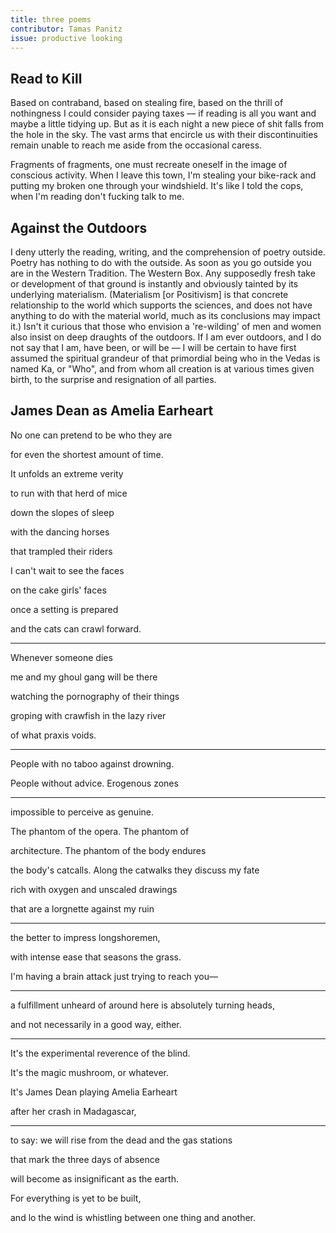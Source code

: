 ```yaml
---
title: three poems
contributor: Tamas Panitz
issue: productive looking
---
```


## Read to Kill

<div class="prose">

<p>Based on contraband, based on stealing fire, based on the thrill
of nothingness I could consider paying taxes –– if reading is all
you want and maybe a little tidying up. But as it is each night a
new piece of shit falls from the hole in the sky. The vast arms
that encircle us with their discontinuities remain unable to
reach me aside from the occasional caress.</p>

<p>Fragments of fragments, one must recreate oneself in the image of
conscious activity. When I leave this town, I'm stealing your
bike-rack and putting my broken one through your windshield. It's
like I told the cops, when I'm reading don't fucking talk to
me.</p>

</div>

## Against the Outdoors

<div class="prose">

<p>I deny utterly the reading, writing, and the comprehension of
poetry outside. Poetry has nothing to do with the outside. As
soon as you go outside you are in the Western Tradition. The
Western Box. Any supposedly fresh take or development of that
ground is instantly and obviously tainted by its underlying
materialism. (Materialism [or Positivism] is that concrete
relationship to the world which supports the sciences, and does
not have anything to do with the material world, much as its
conclusions may impact it.) Isn't it curious that those who
envision a 're-wilding' of men and women also insist on deep
draughts of the outdoors. If I am ever outdoors, and I do not say
that I am, have been, or will be –– I will be certain to have
first assumed the spiritual grandeur of that primordial being who
in the Vedas is named Ka, or "Who", and from whom all creation is
at various times given birth, to the surprise and resignation of
all parties.</p>

</div>

## James Dean as Amelia Earheart

<div class="tradwrap">

<p>No one can pretend to be who they are</p>
<p>for even the shortest amount of time.</p>
<p>It unfolds an extreme verity</p>
<p>to run with that herd of mice</p>
<p>down the slopes of sleep</p>
<p>with the dancing horses</p>
<p>that trampled their riders</p>
<p>I can't wait to see the faces</p>
<p>on the cake girls' faces</p>
<p>once a setting is prepared</p>
<p>and the cats can crawl forward.</p>
<hr />
<p>Whenever someone dies</p>
<p>me and my ghoul gang will be there</p>
<p>watching the pornography of their things</p>
<p>groping with crawfish in the lazy river</p>
<p>of what praxis voids.</p>
<hr />
<p>People with no taboo against drowning.</p>
<p>People without advice. Erogenous zones</p>
<hr />
<p>impossible to perceive as genuine.</p>
<p>The phantom of the opera. The phantom of</p>
<p>architecture. The phantom of the body endures</p>
<p>the body's catcalls. Along the catwalks they discuss my fate</p>
<p>rich with oxygen and unscaled drawings</p>
<p>that are a lorgnette against my ruin</p>
<hr />
<p>the better to impress longshoremen,</p>
<p>with intense ease that seasons the grass.</p>
<p>I'm having a brain attack just trying to reach you&mdash;</p>
<hr />
<p>a fulfillment unheard of around here is absolutely turning heads,</p>
<p>and not necessarily in a good way, either.</p>
<hr />
<p>It's the experimental reverence of the blind.</p>
<p>It's the magic mushroom, or whatever.</p>
<p>It's James Dean playing Amelia Earheart</p>
<p>after her crash in Madagascar,</p>
<hr />
<p>to say: we will rise from the dead and the gas stations</p>
<p>that mark the three days of absence</p>
<p>will become as insignificant as the earth.</p>
<p>For everything is yet to be built,</p>
<p>and lo the wind is whistling between one thing and another.</p>
</div>
